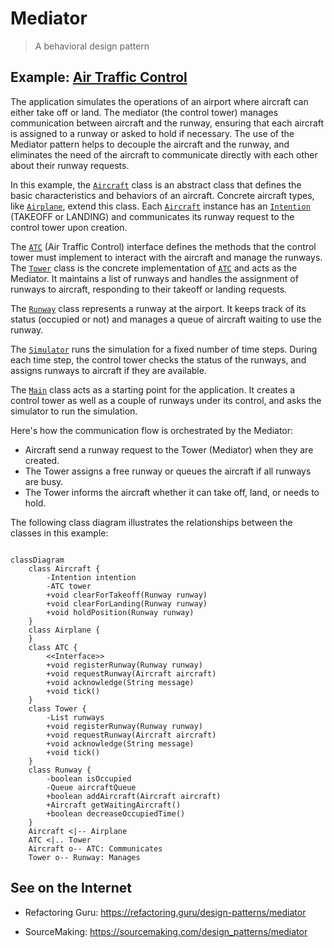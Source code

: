 # Mediator

> A behavioral design pattern

## Example: [Air Traffic Control](../../src/main/java/mediator/atc)

The application simulates the operations of an airport where aircraft can either take off or land. The mediator (the control tower) manages communication between aircraft and the runway, ensuring that each aircraft is assigned to a runway or asked to hold if necessary. The use of the Mediator pattern helps to decouple the aircraft and the runway, and eliminates the need of the aircraft to communicate directly with each other about their runway requests.

In this example, the [`Aircraft`](../../src/main/java/mediator/atc/Aircraft.java) class is an abstract class that defines the basic characteristics and behaviors of an aircraft. Concrete aircraft types, like [`Airplane`](../../src/main/java/mediator/atc/Airplane.java), extend this class. Each [`Aircraft`](../../src/main/java/mediator/atc/Aircraft.java) instance has an [`Intention`](../../src/main/java/mediator/atc/Intention.java) (TAKEOFF or LANDING) and communicates its runway request to the control tower upon creation.

The [`ATC`](../../src/main/java/mediator/atc/ATC.java) (Air Traffic Control) interface defines the methods that the control tower must implement to interact with the aircraft and manage the runways. The [`Tower`](../../src/main/java/mediator/atc/Tower.java) class is the concrete implementation of [`ATC`](../../src/main/java/mediator/atc/ATC.java) and acts as the Mediator. It maintains a list of runways and handles the assignment of runways to aircraft, responding to their takeoff or landing requests.

The [`Runway`](../../src/main/java/mediator/atc/Runway.java) class represents a runway at the airport. It keeps track of its status (occupied or not) and manages a queue of aircraft waiting to use the runway.

The [`Simulator`](../../src/main/java/mediator/atc/Simulator.java) runs the simulation for a fixed number of time steps. During each time step, the control tower checks the status of the runways, and assigns runways to aircraft if they are available.

The [`Main`](../../src/main/java/mediator/atc/Main.java) class acts as a starting point for the application. It creates a control tower as well as a couple of runways under its control, and asks the simulator to run the simulation.

Here's how the communication flow is orchestrated by the Mediator:
- Aircraft send a runway request to the Tower (Mediator) when they are created.
- The Tower assigns a free runway or queues the aircraft if all runways are busy.
- The Tower informs the aircraft whether it can take off, land, or needs to hold.

The following class diagram illustrates the relationships between the classes in this example:

```mermaid

classDiagram
    class Aircraft {
        -Intention intention
        -ATC tower
        +void clearForTakeoff(Runway runway)
        +void clearForLanding(Runway runway)
        +void holdPosition(Runway runway)
    }
    class Airplane {
    }
    class ATC {
        <<Interface>>
        +void registerRunway(Runway runway)
        +void requestRunway(Aircraft aircraft)
        +void acknowledge(String message)
        +void tick()
    }
    class Tower {
        -List runways
        +void registerRunway(Runway runway)
        +void requestRunway(Aircraft aircraft)
        +void acknowledge(String message)
        +void tick()
    }
    class Runway {
        -boolean isOccupied
        -Queue aircraftQueue
        +boolean addAircraft(Aircraft aircraft)
        +Aircraft getWaitingAircraft()
        +boolean decreaseOccupiedTime()
    }
    Aircraft <|-- Airplane
    ATC <|.. Tower
    Aircraft o-- ATC: Communicates
    Tower o-- Runway: Manages

```

## See on the Internet

- Refactoring Guru: https://refactoring.guru/design-patterns/mediator

- SourceMaking: https://sourcemaking.com/design_patterns/mediator






